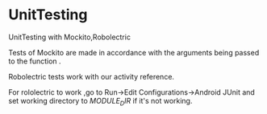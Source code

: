 # UnitTesting
UnitTesting with Mockito,Robolectric

Tests of Mockito are made in accordance with the arguments being passed to the function .

Robolectric tests work with our activity reference.

For rololectric to work ,go to Run->Edit Configurations->Android JUnit and set working directory to $MODULE_DIR$ if it's not working.
